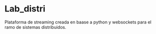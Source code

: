 # Lab_distri
Plataforma de streaming creada en baase a python y websockets para el ramo de sistemas distribuidos.
